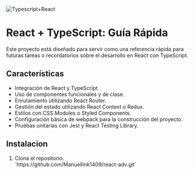 ![Typescript+React](https://github.com/Manuellink1409/react-adv/assets/119713955/3eaa0e0a-0540-442c-96dd-ba650c007703)

<h1>React + TypeScript: Guía Rápida</h1>
<p>Este proyecto está diseñado para servir como una referencia rápida para futuras tareas o recordatorios sobre el desarrollo en React con TypeScript.</p>

<h2>Características</h2>
<ul>
  <li>Integración de React y TypeScript.</li>
  <li>Uso de componentes funcionales y de clase.</li>
  <li>Enrutamiento utilizando React Router.</li>
  <li>Gestión del estado utilizando React Context o Redux.</li>
  <li>Estilos con CSS Modules o Styled Components.</li>
  <li>Configuración básica de webpack para la construcción del proyecto.</li>
  <li>Pruebas unitarias con Jest y React Testing Library.</li>
</ul>

<h2>Instalacion</h2>
<ol>
  <li>Clona el repositorio.</li>
  `https://github.com/Manuellink1409/react-adv.git`
</ol>
